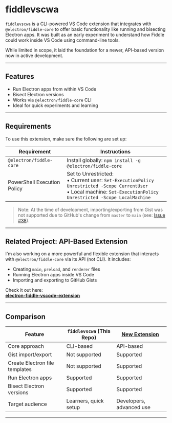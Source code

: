 # fiddlevscwa

`fiddlevscwa` is a CLI-powered VS Code extension that integrates with `@electron/fiddle-core` to offer basic functionality like running and bisecting Electron apps. It was built as an early experiment to understand how Fiddle could work inside VS Code using command-line tools.

While limited in scope, it laid the foundation for a newer, API-based version now in active development.

---

## Features

- Run Electron apps from within VS Code
- Bisect Electron versions
- Works via `@electron/fiddle-core` CLI
- Ideal for quick experiments and learning

---

## Requirements

To use this extension, make sure the following are set up:

| Requirement                  | Instructions                                                                 |
|-----------------------------|------------------------------------------------------------------------------|
| `@electron/fiddle-core`     | Install globally: `npm install -g @electron/fiddle-core`                     |
| PowerShell Execution Policy | Set to Unrestricted:<br>• Current user: `Set-ExecutionPolicy Unrestricted -Scope CurrentUser`<br>• Local machine: `Set-ExecutionPolicy Unrestricted -Scope LocalMachine` |

> Note: At the time of development, importing/exporting from Gist was not supported due to GitHub's change from `master` to `main` (see: [Issue #38](https://github.com/electron/fiddle-core/issues/38)).

---

## Related Project: API-Based Extension

I'm also working on a more powerful and flexible extension that interacts with `@electron/fiddle-core` via its API (not CLI). It includes:

- Creating `main`, `preload`, and `renderer` files
- Running Electron apps inside VS Code
- Importing and exporting to GitHub Gists

Check it out here:  
**[electron-fiddle-vscode-extension](https://github.com/JiScriptedHu/electron-fiddle-vscode-extension)**

---

## Comparison

| Feature                         | `fiddlevscwa` (This Repo) | [New Extension](https://github.com/JiScriptedHu/electron-fiddle-vscode-extension) |
|---------------------------------|----------------------------|------------------------------------------------------------------------------------|
| Core approach                   | CLI-based                  | API-based                                                                          |
| Gist import/export              | Not supported              | Supported                                                                          |
| Create Electron file templates | Not supported              | Supported                                                                          |
| Run Electron apps               | Supported                  | Supported                                                                          |
| Bisect Electron versions        | Supported                  | Supported                                                                            |
| Target audience                 | Learners, quick setup      | Developers, advanced use                                                           |

---
